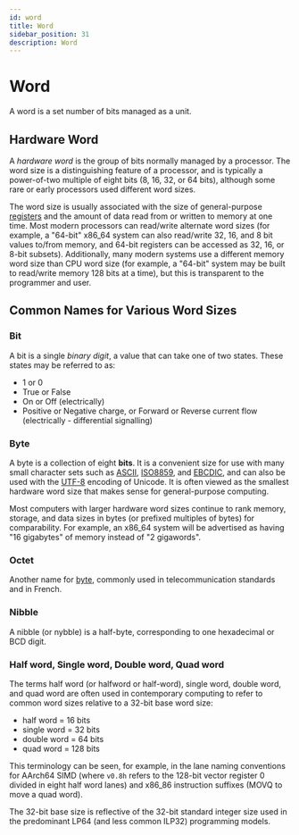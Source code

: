 ```yaml
---
id: word
title: Word
sidebar_position: 31
description: Word
---
```


# Word

A word is a set number of bits managed as a unit.

## Hardware Word

A _hardware word_ is the group of bits normally managed by a processor. The word size is a distinguishing feature of a processor, and is typically a power-of-two multiple of eight bits (8, 16, 32, or 64 bits), although some rare or early processors used different word sizes.

The word size is usually associated with the size of general-purpose [registers](./register.md) and the amount of data read from or written to memory at one time. Most modern processors can read/write alternate word sizes (for example, a "64-bit" x86_64 system can also read/write 32, 16, and 8 bit values to/from memory, and 64-bit registers can be accessed as 32, 16, or 8-bit subsets). Additionally, many modern systems use a different memory word size than CPU word size (for example, a "64-bit" system may be built to read/write memory 128 bits at a time), but this is transparent to the programmer and user.

## Common Names for Various Word Sizes

### Bit

A bit is a single _binary digit_, a value that can take one of two states. These states may be referred to as:

- 1 or 0
- True or False
- On or Off (electrically)
- Positive or Negative charge, or Forward or Reverse current flow (electrically - differential signalling)

### Byte

A byte is a collection of eight **bits**. It is a convenient size for use with many small character sets such as [ASCII](http://czyborra.com/charsets/iso646.html), [ISO8859](http://czyborra.com/charsets/iso8859.html), and [EBCDIC](http://czyborra.com/charsets/iso646.html#EBCDIC), and can also be used with the [UTF-8](http://czyborra.com/utf/#UTF-8) encoding of Unicode. It is often viewed as the smallest hardware word size that makes sense for general-purpose computing.

Most computers with larger hardware word sizes continue to rank memory, storage, and data sizes in bytes (or prefixed multiples of bytes) for comparability. For example, an x86_64 system will be advertised as having "16 gigabytes" of memory instead of "2 gigawords".

### Octet

Another name for [byte](./word.md#byte), commonly used in telecommunication standards and in French.

### Nibble

A nibble (or nybble) is a half-byte, corresponding to one hexadecimal or BCD digit.

### Half word, Single word, Double word, Quad word

The terms half word (or halfword or half-word), single word, double word, and quad word are often used in contemporary computing to refer to common word sizes relative to a 32-bit base word size:

- half word = 16 bits
- single word = 32 bits
- double word = 64 bits
- quad word = 128 bits

This terminology can be seen, for example, in the lane naming conventions for AArch64 SIMD (where `v0.8h` refers to the 128-bit vector register 0 divided in eight half word lanes) and x86_86 instruction suffixes (MOVQ to move a quad word).

The 32-bit base size is reflective of the 32-bit standard integer size used in the predominant LP64 (and less common ILP32) programming models.
